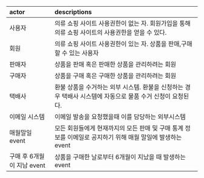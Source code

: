 | actor                      | descriptions                                                                                               |
| :------------------------- | :--------------------------------------------------------------------------------------------------------- |
| 사용자                     | 의류 쇼핑 사이트 사용권한이 없는 자. 회원가입을 통해 의류 쇼핑 사이트의 사용권한을 얻을 수 있다.           |
| 회원                       | 의류 쇼핑 사이트 사용권한이 있는 자. 상품을 판매,구매 할 수 있는 사용자                                    |
| 판매자                     | 상품을 판매 혹은 판매한 상품을 관리하려는 회원                                                             |
| 구매자                     | 상품을 구매 혹은 구매한 상품을 관리하려는 회원                                                             |
| 택배사                     | 환불 상품을 수거하는 외부 시스템. 환불을 신청하는 경우 택배사 시스템에 자동으로 물품 수거 신청이 요청된다. |
| 이메일 시스템              | 이메일 발송을 요청했을때 이를 담당하는 외부시스템                                                          |
| 매월말일 event             | 모든 회원들에게 현재까지의 모든 판매 및 구매 통계 정보를 이메일로 공지하기 위해 매월 말일에 발생하는 event    |
| 구매 후 6개월이 지남 event | 상품을 구매한 날로부터 6개월이 지났을 때 발생하는 event                                                    |
